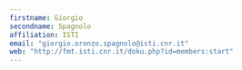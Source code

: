 ```yaml
---
firstname: Giorgio
secondname: Spagnolo
affiliation: ISTI
email: "giorgio.oronzo.spagnolo@isti.cnr.it"
web: "http://fmt.isti.cnr.it/doku.php?id=members:start"
---
```

